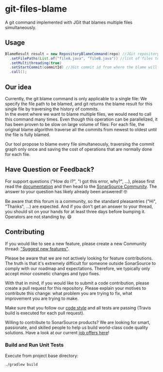 # git-files-blame
A git command implemented with JGit that blames multiple files simultaneously.

## Usage


```java
BlameResult result = new RepositoryBlameCommand(repo) //JGit repository to be used for the blame
  .setFilePaths(List.of("fileA.java", "fileB.java")) //list of files to blame, all files of repository if not specified 
  .setMultithreading(true)
  .setStartCommit(commitId) //JGit commit id from where the blame will start, HEAD if not specified
  .call();
```

## Our idea

Currently, the git blame command is only applicable to a single file: We specify the file path to be blamed, and git returns the blame result for this single file by traversing the history of commits.  
In the event where we want to blame multiple files, we would need to call this command many times. Even though this operation can be parallelized, it has been proven to be slow on large volume of files: For each file, the original blame algorithm traverse all the commits from newest to oldest until the file is fully blamed.

Our tool propose to blame every file simultaneously, traversing the commit graph only once and saving the cost of operations that are normally done for each file.

## Have Question or Feedback?

For support questions ("How do I?", "I got this error, why?", ...), please first read the [documentation](https://docs.sonarqube.org) and then head to the [SonarSource Community](https://community.sonarsource.com/c/help/sq/10). The answer to your question has likely already been answered! 🤓

Be aware that this forum is a community, so the standard pleasantries ("Hi", "Thanks", ...) are expected. And if you don't get an answer to your thread, you should sit on your hands for at least three days before bumping it. Operators are not standing by. 😄

## Contributing

If you would like to see a new feature, please create a new Community thread: ["Suggest new features"](https://community.sonarsource.com/c/suggestions/features).

Please be aware that we are not actively looking for feature contributions. The truth is that it's extremely difficult for someone outside SonarSource to comply with our roadmap and expectations. Therefore, we typically only accept minor cosmetic changes and typo fixes.

With that in mind, if you would like to submit a code contribution, please create a pull request for this repository. Please explain your motives to contribute this change: what problem you are trying to fix, what improvement you are trying to make.

Make sure that you follow our [code style](https://github.com/SonarSource/sonar-developer-toolset#code-style) and all tests are passing (Travis build is executed for each pull request).

Willing to contribute to SonarSource products? We are looking for smart, passionate, and skilled people to help us build world-class code quality solutions. Have a look at our current [job offers here](https://www.sonarsource.com/company/jobs/)!

### Build and Run Unit Tests

Execute from project base directory:

    ./gradlew build
